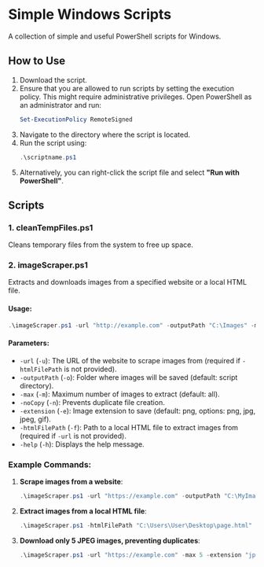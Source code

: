 # Simple Windows Scripts

A collection of simple and useful PowerShell scripts for Windows.

## How to Use
1. Download the script.
2. Ensure that you are allowed to run scripts by setting the execution policy. This might require administrative privileges. Open PowerShell as an administrator and run:
    ```powershell
    Set-ExecutionPolicy RemoteSigned
    ```
3. Navigate to the directory where the script is located.
4. Run the script using:
    ```powershell
    .\scriptname.ps1
    ```
5. Alternatively, you can right-click the script file and select **"Run with PowerShell"**.

## Scripts
### 1. cleanTempFiles.ps1
Cleans temporary files from the system to free up space.

### 2. imageScraper.ps1
Extracts and downloads images from a specified website or a local HTML file.

#### Usage:
```powershell
.\imageScraper.ps1 -url "http://example.com" -outputPath "C:\Images" -max 10 -extension "jpg"
```

#### Parameters:
- `-url` (`-u`): The URL of the website to scrape images from (required if `-htmlFilePath` is not provided).
- `-outputPath` (`-o`): Folder where images will be saved (default: script directory).
- `-max` (`-m`): Maximum number of images to extract (default: all).
- `-noCopy` (`-n`): Prevents duplicate file creation.
- `-extension` (`-e`): Image extension to save (default: png, options: png, jpg, jpeg, gif).
- `-htmlFilePath` (`-f`): Path to a local HTML file to extract images from (required if `-url` is not provided).
- `-help` (`-h`): Displays the help message.

### Example Commands:
1. **Scrape images from a website**:
    ```powershell
    .\imageScraper.ps1 -url "https://example.com" -outputPath "C:\MyImages"
    ```
2. **Extract images from a local HTML file**:
    ```powershell
    .\imageScraper.ps1 -htmlFilePath "C:\Users\User\Desktop\page.html"
    ```
3. **Download only 5 JPEG images, preventing duplicates**:
    ```powershell
    .\imageScraper.ps1 -url "https://example.com" -max 5 -extension "jpg" -noCopy
    ```